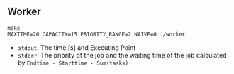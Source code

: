 ## Worker

```
make
MAXTIME=20 CAPACITY=15 PRIORITY_RANGE=2 NAIVE=0 ./worker
```

- `stdout`: The time [s] and Executing Point
- `stderr`: The priority of the job and the waiting time of the job calculated by `Endtime - Starttime - Sum(tasks)`
